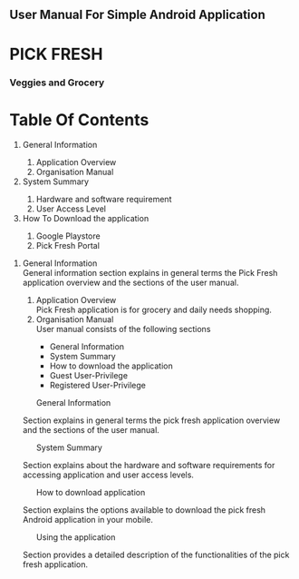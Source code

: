 ## User Manual For Simple Android Application
# PICK FRESH
### Veggies and  Grocery
# **Table Of Contents**
<ol>
<li> General Information</li>
<ol>
<li>Application Overview</li>
<li>Organisation Manual </li>
</ol>
<li>System Summary</li>
<ol>
<li>Hardware and software requirement</li>
<li>User Access Level</li>
</ol>
<li>How To Download the application </li>
<ol>
<li>Google Playstore</li>
<li>Pick Fresh Portal</li>
</ol>
</ol>

<ol>
<li> General Information</li>
General information section explains in general terms the Pick Fresh application overview and the sections of the user manual.
<ol>
<li>Application Overview</li>
Pick Fresh application is for grocery and daily needs shopping.
<li>Organisation Manual</li>
User manual consists of the following sections
<ul>
<li> General Information </li>
<li> System Summary </li>
<li> How to download  the application</li>
<li> Guest User-Privilege</li>
<li> Registered User-Privilege</li>
</ul>
</ol>
  <ul>General Information</ul>
<p>Section explains in general terms the pick fresh application overview and the sections of the user manual.</p>
  <ul>System Summary</ul>
<p>Section explains about the hardware and software requirements for accessing application and user access levels.</p>
  <ul>How to download application</ul>
<p>Section explains the options available to download the pick fresh Android application in your mobile.</p>
  <ul>Using the application</ul>
<p>Section provides a detailed description of the functionalities of the pick fresh application.</p>
</ol>


